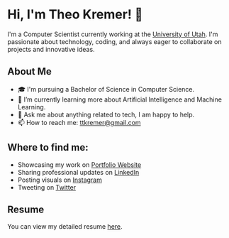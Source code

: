 # **Hi, I'm Theo Kremer!** 👋

I'm a Computer Scientist currently working at the [University of Utah](https://www.utah.edu/). I'm passionate about technology, coding, and always eager to collaborate on projects and innovative ideas.

## About Me

- 🎓 I'm pursuing a Bachelor of Science in Computer Science.
- 🌱 I’m currently learning more about Artificial Intelligence and Machine Learning.
- 💬 Ask me about anything related to tech, I am happy to help.
- 📫 How to reach me: [ttkremer@gmail.com](mailto:ttkremer@gmail.com)

## Where to find me:

- Showcasing my work on [Portfolio Website](https://www.ttkremer.com/)
- Sharing professional updates on [LinkedIn](https://www.linkedin.com/in/ttkremer/)
- Posting visuals on [Instagram](https://www.instagram.com/theo.kremer/)
- Tweeting on [Twitter](https://twitter.com/TeedsTK)

## Resume

You can view my detailed resume [here](https://www.instagram.com/theo.kremer/).

